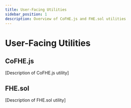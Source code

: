 ```yaml
---
title: User-Facing Utilities
sidebar_position: 1
description: Overview of CoFHE.js and FHE.sol utilities
---
```


# User-Facing Utilities

## CoFHE.js
[Description of CoFHE.js utility]

## FHE.sol
[Description of FHE.sol utility]

